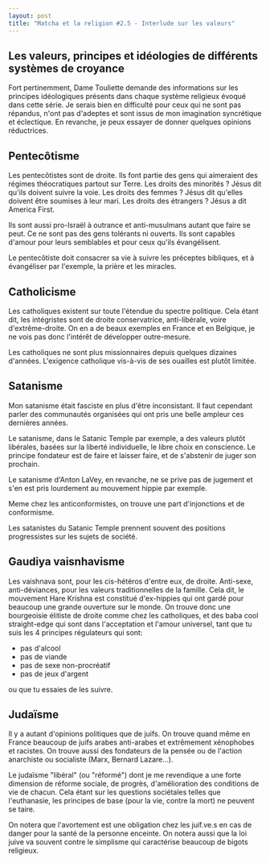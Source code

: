 ```yaml
---
layout: post
title: "Matcha et la religion #2.5 - Interlude sur les valeurs"
---
```


## Les valeurs, principes et idéologies de différents systèmes de croyance

Fort pertinemment, Dame Touliette demande des informations sur les principes idéologiques présents dans chaque système religieux évoqué dans cette série. Je serais bien en difficulté pour ceux qui ne sont pas répandus, n'ont pas d'adeptes et sont issus de mon imagination syncrétique et éclectique. En revanche, je peux essayer de donner quelques opinions réductrices.

## Pentecôtisme

Les pentecôtistes sont de droite. Ils font partie des gens qui aimeraient des régimes théocratiques partout sur Terre. Les droits des minorités ? Jésus dit qu'ils doivent suivre la voie. Les droits des femmes ? Jésus dit qu'elles doivent être soumises à leur mari. Les droits des étrangers ? Jésus a dit America First.

Ils sont aussi pro-Israël à outrance et anti-musulmans autant que faire se peut. Ce ne sont pas des gens tolérants ni ouverts. Ils sont capables d'amour pour leurs semblables et pour ceux qu'ils évangélisent.

Le pentecôtiste doit consacrer sa vie à suivre les préceptes bibliques, et à évangéliser par l'exemple, la prière et les miracles.

## Catholicisme

Les catholiques existent sur toute l'étendue du spectre politique. Cela étant dit, les intégristes sont de droite conservatrice, anti-libérale, voire d'extrême-droite. On en a de beaux exemples en France et en Belgique, je ne vois pas donc l'intérêt de développer outre-mesure.

Les catholiques ne sont plus missionnaires depuis quelques dizaines d'années. L'exigence catholique vis-à-vis de ses ouailles est plutôt limitée.

## Satanisme

Mon satanisme était fasciste en plus d'être inconsistant. Il faut cependant parler des communautés organisées qui ont pris une belle ampleur ces dernières années.

Le satanisme, dans le Satanic Temple par exemple, a des valeurs plutôt libérales, basées sur la liberté individuelle, le libre choix en conscience. Le principe fondateur est de faire et laisser faire, et de s'abstenir de juger son prochain.

Le satanisme d'Anton LaVey, en revanche, ne se prive pas de jugement et s'en est pris lourdement au mouvement hippie par exemple.

Meme chez les anticonformistes, on trouve une part d'injonctions et de conformisme.

Les satanistes du Satanic Temple prennent souvent des positions progressistes sur les sujets de société.

## Gaudiya vaisnhavisme

Les vaishnava sont, pour les cis-hétéros d'entre eux, de droite. Anti-sexe, anti-déviances, pour les valeurs traditionnelles de la famille. Cela dit, le mouvement Hare Krishna est constitué d'ex-hippies qui ont gardé pour beaucoup une grande ouverture sur le monde. On trouve donc une bourgeoisie élitiste de droite comme chez les catholiques, et des baba cool straight-edge qui sont dans l'acceptation et l'amour universel, tant que tu suis les 4 principes régulateurs qui sont:

- pas d'alcool
- pas de viande
- pas de sexe non-procréatif
- pas de jeux d'argent

ou que tu essaies de les suivre.

## Judaïsme

Il y a autant d'opinions politiques que de juifs. On trouve quand même en France beaucoup de juifs arabes anti-arabes et extrêmement xénophobes et racistes. On trouve aussi des fondateurs de la pensée ou de l'action anarchiste ou socialiste (Marx, Bernard Lazare...).

Le judaïsme "libéral" (ou "réformé") dont je me revendique a une forte dimension de réforme sociale, de progrès, d'amélioration des conditions de vie de chacun. Cela étant sur les questions sociétales telles que l'euthanasie, les principes de base (pour la vie, contre la mort) ne peuvent se taire.

On notera que l'avortement est une obligation chez les juif.ve.s en cas de danger pour la santé de la personne enceinte. On notera aussi que la loi juive va souvent contre le simplisme qui caractérise beaucoup de bigots religieux.
